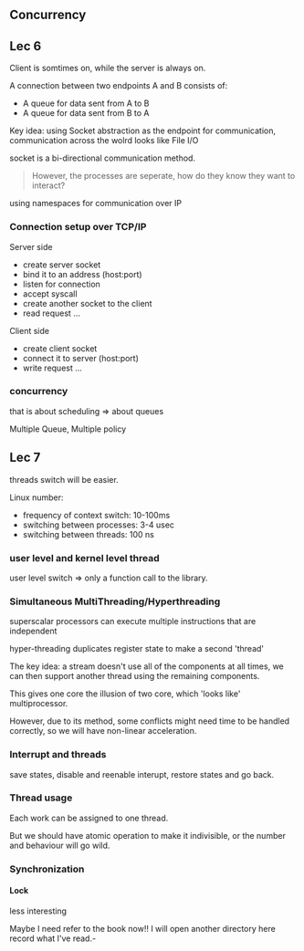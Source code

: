 ## Concurrency
## Lec 6
Client is somtimes on, while the server is always on.

A connection between two endpoints A and B consists of:
- A queue for data sent from A to B
- A queue for data sent from B to A

Key idea: using Socket abstraction as the endpoint for communication, communication across the wolrd looks like File I/O

socket is a bi-directional communication method.

> However, the processes are seperate, how do they know they want to interact?

using namespaces for communication over IP

### Connection setup over TCP/IP
Server side
- create server socket
- bind it to an address (host:port)
- listen for connection
- accept syscall
- create another socket to the client
- read request
...

Client side
- create client socket
- connect it to server (host:port)
- write request 
...
### concurrency
that is about scheduling => about queues

Multiple Queue, Multiple policy
## Lec 7
threads switch will be easier.

Linux number:
- frequency of context switch: 10-100ms
- switching between processes: 3-4 usec
- switching between threads: 100 ns

### user level and kernel level thread
user level switch => only a function call to the library.

### Simultaneous MultiThreading/Hyperthreading
superscalar processors can execute multiple instructions that are independent

hyper-threading duplicates register state to make a second 'thread'

The key idea: a stream doesn't use all of the components at all times, we can then support another thread using the remaining components.

This gives one core the illusion of two core, which 'looks like' multiprocessor. 

However, due to its method, some conflicts might need time to be handled correctly, so we will have non-linear acceleration.
### Interrupt and threads
save states, disable and reenable interupt, restore states and go back.

### Thread usage
Each work can be assigned to one thread.

But we should have atomic operation to make it indivisible, or the number and behaviour will go wild.

### Synchronization
#### Lock
less interesting

Maybe I need refer to the book now!! I will open another directory here record what I've read.-